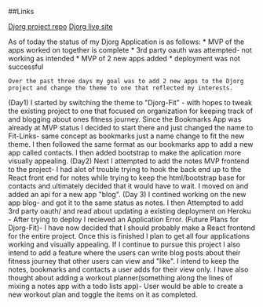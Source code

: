 ##Links

[Djorg project repo](https://github.com/Capril1042/djorg)
[Djorg live site](https://sprintdjorg.herokuapp.com)

As of today the status of my Djorg Application is as follows:
    * MVP  of the apps worked on together is complete
    * 3rd party oauth was attempted- not working as intended
    * MVP of 2 new apps added
    * deployment was not successful

    Over the past three days my goal was to add 2 new apps to the Djorg project and change the theme to one that reflected my interests.
(Day1) I started by switching the theme to "Djorg-Fit" - with hopes to tweak the existing project to one that focused on organization for keeping track of and blogging about ones fitness journey. Since the  Bookmarks App was already at MVP status I decided to start there and just changed the name to Fit-Links- same concept as bookmarks just a name change to fit the new theme. I then followed the same format as our bookmarks app to add a new app called contacts. I then added bootstrap to make the aplication more visually appealing. 
(Day2) Next I attempted to add the notes MVP frontend to the project- I had alot of trouble trying to hook the back end up to the React front end for  notes while trying to keep the html/bootstrap base for contacts and ultimately decided that it would have to wait. I moved on and added an api for a new app "blog".
(Day 3) I contined working on the new app blog- and got it to the same status as notes. I then Attempted to add 3rd party oauth/ and read about updating a existing deployment on Heroku - After trying to deploy I recieved an Application Error.
(Future Plans for Djorg-Fit)- I have now decided that I should probably make a React frontend for the entire project. Once this is finished I plan to get all four applications working and visually appealing. If I continue to pursue this project I also intend to add a feature where the users can write blog posts about their fitness journey that other users can view and "like". I intend to keep the notes, bookmarks and contacts a user adds for their view only. I have also thought about adding a workout planner(something along the lines of mixing a notes app  with a todo lists app)- User would be able to create a new workout plan and toggle the items on it as completed.
